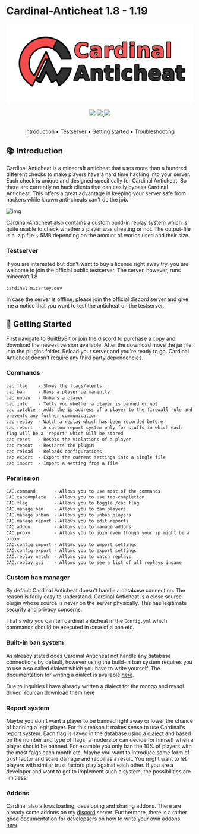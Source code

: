 # Cardinal-Anticheat 1.8 - 1.19

<div align="center">
    <img src="images/banner.png" />
</div>

<br />

<div align="center">
    <img
        src="https://img.shields.io/badge/Written%20in-java-%23EF4041?style=for-the-badge"
        height="30"
    />
    <a href="https://discord.gg/fxTn7v8">
        <img 
            src="https://img.shields.io/discord/647922123192533022?color=212121&label=Discord&logo=discord&logoColor=212121&style=for-the-badge"
            height="30"
        />
    </a>
    <a href="https://micartey.github.io/Cardinal-Anticheat/documentation" target="_blank">
        <img
            src="https://img.shields.io/badge/javadoc-reference-5272B4.svg?style=for-the-badge"
            height="30"
        />
    </a>
</div>

<br />

<p align="center">
  <a href="#-introduction">Introduction</a> •
  <a href="#-testserver">Testserver</a> •
  <a href="#-terms-of-use">Getting started</a> •
  <a href="https://github.com/micartey/Cardinal-Anticheat/issues">Troubleshooting</a>
</p>


## 📚 Introduction

Cardinal Anticheat is a minecraft anticheat that uses more than a hundred different checks to make players have a hard time hacking into your server. Each check is unique and designed specifically for Cardinal Anticheat. So there are currently no hack clients that can easily bypass Cardinal Anticheat. This offers a great advantage in keeping your server safe from hackers while known anti-cheats can't do the job. 

![img](images/ezgif.com-gif-maker.gif)

Cardinal-Anticheat also contains a custom build-in replay system which is quite usable to check whether a player was cheating or not. The output-file is a .zip file ~ 5MB depending on the amount of worlds used and their size.

### Testserver

If you are interested but don't want to buy a license right away try, you are welcome to join the official public testserver. The server, however, runs minecraft 1.8

```
cardinal.micartey.dev
```

In case the server is offline, please join the official discord server and give me a notice that you want to test the anticheat on the testserver.

## 📝 Getting Started

First navigate to [BuiltByBit](https://builtbybit.com/resources/cardinal-anticheat-cac.26622/) or join the [discord](https://discord.gg/fxTn7v8) to purchase a copy and download the newest version available. After the download move the jar file into the plugins folder. Reload your server and you're ready to go. Cardinal Anticheat doesn't require any third party dependencies.

### Commands

```text
cac flag    - Shows the flags/alerts
cac ban     - Bans a player permanently
cac unban   - Unbans a player
cac info    - Tells you whether a player is banned or not
cac iptable - Adds the ip-address of a player to the firewall rule and prevents any further communication
cac replay  - Watch a replay which has been recorded before
cac report  - A custom report system only for stuffs in which each flag will be a 'report' which will be stored
cac reset   - Resets the violations of a player
cac reboot  - Restarts the plugin
cac reload  - Reloads configurations
cac export  - Export the current settings into a single file
cac import  - Import a setting from a file
```

### Permission

```text
CAC.command       - Allows you to use most of the commands
CAC.tabcomplete   - Allows you to use tab-completion
CAC.flag          - Allows you to toggle /cac flag
CAC.manage.ban    - Allows you to ban players
CAC.manage.unban  - Allows you to unban players
CAC.manage.report - Allows you to edit reports
CAC.addon         - Allows you to manage addons
CAC.proxy         - Allows you to join even though your ip might be a proxy
CAC.config.import - Allows you to import settings
CAC.config.export - Allows you to export settings
CAC.replay.watch  - Allows you to watch replays
CAC.replay.gui    - Allows you to see a list of all replays ingame
```

### Custom ban manager

By default Cardinal Anticheat doesn't handle a database connection. The reason is farily easy to understand. Cardinal Anticheat is a close source plugin whose source is never on the server physically. This has legitimate security and privacy concerns. 

That's why you can tell cardinal anticheat in the `Config.yml` which commands should be executed in case of a ban etc.

### Built-in ban system

As already stated does Cardinal Anticheat not handle any database connections by default, however using the build-in ban system requires you to use a so called dialect which you have to write yourself. The documentation for writing a dialect is available [here](DIALECT.md).

Due to inquiries I have already written a dialect for the mongo and mysql driver. You can download them [here](dialects/)

### Report system

Maybe you don't want a player to be banned right away or lower the chance of banning a legit player. For this reason it makes sense to use Cardinal's report system. Each flag is saved in the database using a [dialect](DIALECT.md) and based on the number and type of flags, a moderator can decide for himself when a player should be banned. For example you only ban the 10% of players with the most falgs each month etc. Maybe you want to introduce some form of trust factor and scale damage and recoil as a result. You might want to let players with similar trust factors play against each other. If you are a developer and want to get to implement such a system, the possibilities are limitless.

### Addons

Cardinal also allows loading, developing and sharing addons. There are already some addons on my [discord](https://discord.gg/fxTn7v8) server. Furthermore, there is a rather good documentation for developsers on how to write your own addons [here](ADDON.md).